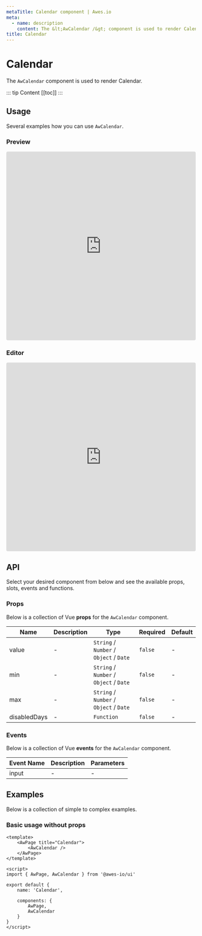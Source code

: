 ```yaml
---
metaTitle: Calendar сomponent | Awes.io
meta:
  - name: description
    content: The &lt;AwCalendar /&gt; component is used to render Calendar - UI Vue component for Awes.io.
title: Calendar
---
```

# Calendar

The `AwCalendar` component is used to render Calendar.

::: tip Content
[[toc]]
:::

## Usage
Several examples how you can use `AwCalendar`.

### Preview
<iframe
     src='https://codesandbox.io/embed/github/awes-io/client/tree/master/examples/basic-ui?autoresize=1&fontsize=14&hidenavigation=1&initialpath=%2Faw-calendar&module=%2Fpages%2Faw-calendar.vue&theme=dark&view=preview'
     style='width:100%; height:500px; border:0; border-radius: 4px; overflow:hidden;'
     title='basic-ui'
     allow='geolocation; microphone; camera; midi; vr; accelerometer; gyroscope; payment; ambient-light-sensor; encrypted-media; usb'
     sandbox='allow-modals allow-forms allow-popups allow-scripts allow-same-origin'
   ></iframe>

### Editor
<iframe
     src='https://codesandbox.io/embed/github/awes-io/client/tree/master/examples/basic-ui?autoresize=1&fontsize=14&hidenavigation=1&initialpath=%2Faw-calendar&module=%2Fpages%2Faw-calendar.vue&theme=dark&view=editor'
     style='width:100%; height:500px; border:0; border-radius: 4px; overflow:hidden;'
     title='basic-ui'
     allow='geolocation; microphone; camera; midi; vr; accelerometer; gyroscope; payment; ambient-light-sensor; encrypted-media; usb'
     sandbox='allow-modals allow-forms allow-popups allow-scripts allow-same-origin'
   ></iframe>

## API
Select your desired component from below and see the available props, slots, events and functions.

### Props
Below is a collection of Vue **props** for the `AwCalendar` component.
<!-- @vuese:AwCalendar:props:start -->
|Name|Description|Type|Required|Default|
|---|---|---|---|---|
|value|-|`String` /  `Number` /  `Object` /  `Date`|`false`|-|
|min|-|`String` /  `Number` /  `Object` /  `Date`|`false`|-|
|max|-|`String` /  `Number` /  `Object` /  `Date`|`false`|-|
|disabledDays|-|`Function`|`false`|-|

<!-- @vuese:AwCalendar:props:end -->







### Events
Below is a collection of Vue **events** for the `AwCalendar` component.
<!-- @vuese:AwCalendar:events:start -->
|Event Name|Description|Parameters|
|---|---|---|
|input|-|-|

<!-- @vuese:AwCalendar:events:end -->







## Examples
Below is a collection of simple to complex examples.

### Basic usage without props
```vue
<template>
    <AwPage title="Calendar">
        <AwCalendar />
    </AwPage>
</template>

<script>
import { AwPage, AwCalendar } from '@awes-io/ui'

export default {
    name: 'Calendar',

    components: {
        AwPage,
        AwCalendar
    }
}
</script>

```

